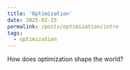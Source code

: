 ```yaml
---
title: 'Optimization'
date: 2025-02-15
permalink: /posts/optimization/intro
tags:
  - optimization
---
```


How does optimization shape the world?
